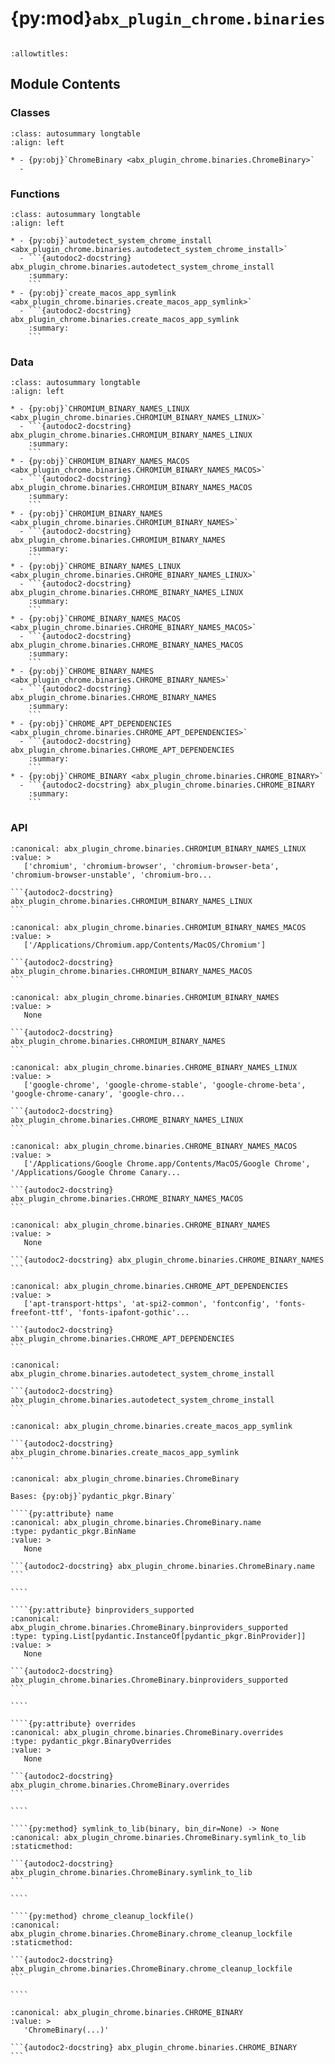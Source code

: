 # {py:mod}`abx_plugin_chrome.binaries`

```{py:module} abx_plugin_chrome.binaries
```

```{autodoc2-docstring} abx_plugin_chrome.binaries
:allowtitles:
```

## Module Contents

### Classes

````{list-table}
:class: autosummary longtable
:align: left

* - {py:obj}`ChromeBinary <abx_plugin_chrome.binaries.ChromeBinary>`
  -
````

### Functions

````{list-table}
:class: autosummary longtable
:align: left

* - {py:obj}`autodetect_system_chrome_install <abx_plugin_chrome.binaries.autodetect_system_chrome_install>`
  - ```{autodoc2-docstring} abx_plugin_chrome.binaries.autodetect_system_chrome_install
    :summary:
    ```
* - {py:obj}`create_macos_app_symlink <abx_plugin_chrome.binaries.create_macos_app_symlink>`
  - ```{autodoc2-docstring} abx_plugin_chrome.binaries.create_macos_app_symlink
    :summary:
    ```
````

### Data

````{list-table}
:class: autosummary longtable
:align: left

* - {py:obj}`CHROMIUM_BINARY_NAMES_LINUX <abx_plugin_chrome.binaries.CHROMIUM_BINARY_NAMES_LINUX>`
  - ```{autodoc2-docstring} abx_plugin_chrome.binaries.CHROMIUM_BINARY_NAMES_LINUX
    :summary:
    ```
* - {py:obj}`CHROMIUM_BINARY_NAMES_MACOS <abx_plugin_chrome.binaries.CHROMIUM_BINARY_NAMES_MACOS>`
  - ```{autodoc2-docstring} abx_plugin_chrome.binaries.CHROMIUM_BINARY_NAMES_MACOS
    :summary:
    ```
* - {py:obj}`CHROMIUM_BINARY_NAMES <abx_plugin_chrome.binaries.CHROMIUM_BINARY_NAMES>`
  - ```{autodoc2-docstring} abx_plugin_chrome.binaries.CHROMIUM_BINARY_NAMES
    :summary:
    ```
* - {py:obj}`CHROME_BINARY_NAMES_LINUX <abx_plugin_chrome.binaries.CHROME_BINARY_NAMES_LINUX>`
  - ```{autodoc2-docstring} abx_plugin_chrome.binaries.CHROME_BINARY_NAMES_LINUX
    :summary:
    ```
* - {py:obj}`CHROME_BINARY_NAMES_MACOS <abx_plugin_chrome.binaries.CHROME_BINARY_NAMES_MACOS>`
  - ```{autodoc2-docstring} abx_plugin_chrome.binaries.CHROME_BINARY_NAMES_MACOS
    :summary:
    ```
* - {py:obj}`CHROME_BINARY_NAMES <abx_plugin_chrome.binaries.CHROME_BINARY_NAMES>`
  - ```{autodoc2-docstring} abx_plugin_chrome.binaries.CHROME_BINARY_NAMES
    :summary:
    ```
* - {py:obj}`CHROME_APT_DEPENDENCIES <abx_plugin_chrome.binaries.CHROME_APT_DEPENDENCIES>`
  - ```{autodoc2-docstring} abx_plugin_chrome.binaries.CHROME_APT_DEPENDENCIES
    :summary:
    ```
* - {py:obj}`CHROME_BINARY <abx_plugin_chrome.binaries.CHROME_BINARY>`
  - ```{autodoc2-docstring} abx_plugin_chrome.binaries.CHROME_BINARY
    :summary:
    ```
````

### API

````{py:data} CHROMIUM_BINARY_NAMES_LINUX
:canonical: abx_plugin_chrome.binaries.CHROMIUM_BINARY_NAMES_LINUX
:value: >
   ['chromium', 'chromium-browser', 'chromium-browser-beta', 'chromium-browser-unstable', 'chromium-bro...

```{autodoc2-docstring} abx_plugin_chrome.binaries.CHROMIUM_BINARY_NAMES_LINUX
```

````

````{py:data} CHROMIUM_BINARY_NAMES_MACOS
:canonical: abx_plugin_chrome.binaries.CHROMIUM_BINARY_NAMES_MACOS
:value: >
   ['/Applications/Chromium.app/Contents/MacOS/Chromium']

```{autodoc2-docstring} abx_plugin_chrome.binaries.CHROMIUM_BINARY_NAMES_MACOS
```

````

````{py:data} CHROMIUM_BINARY_NAMES
:canonical: abx_plugin_chrome.binaries.CHROMIUM_BINARY_NAMES
:value: >
   None

```{autodoc2-docstring} abx_plugin_chrome.binaries.CHROMIUM_BINARY_NAMES
```

````

````{py:data} CHROME_BINARY_NAMES_LINUX
:canonical: abx_plugin_chrome.binaries.CHROME_BINARY_NAMES_LINUX
:value: >
   ['google-chrome', 'google-chrome-stable', 'google-chrome-beta', 'google-chrome-canary', 'google-chro...

```{autodoc2-docstring} abx_plugin_chrome.binaries.CHROME_BINARY_NAMES_LINUX
```

````

````{py:data} CHROME_BINARY_NAMES_MACOS
:canonical: abx_plugin_chrome.binaries.CHROME_BINARY_NAMES_MACOS
:value: >
   ['/Applications/Google Chrome.app/Contents/MacOS/Google Chrome', '/Applications/Google Chrome Canary...

```{autodoc2-docstring} abx_plugin_chrome.binaries.CHROME_BINARY_NAMES_MACOS
```

````

````{py:data} CHROME_BINARY_NAMES
:canonical: abx_plugin_chrome.binaries.CHROME_BINARY_NAMES
:value: >
   None

```{autodoc2-docstring} abx_plugin_chrome.binaries.CHROME_BINARY_NAMES
```

````

````{py:data} CHROME_APT_DEPENDENCIES
:canonical: abx_plugin_chrome.binaries.CHROME_APT_DEPENDENCIES
:value: >
   ['apt-transport-https', 'at-spi2-common', 'fontconfig', 'fonts-freefont-ttf', 'fonts-ipafont-gothic'...

```{autodoc2-docstring} abx_plugin_chrome.binaries.CHROME_APT_DEPENDENCIES
```

````

````{py:function} autodetect_system_chrome_install(PATH=None) -> typing.Optional[pathlib.Path]
:canonical: abx_plugin_chrome.binaries.autodetect_system_chrome_install

```{autodoc2-docstring} abx_plugin_chrome.binaries.autodetect_system_chrome_install
```
````

````{py:function} create_macos_app_symlink(target: pathlib.Path, shortcut: pathlib.Path)
:canonical: abx_plugin_chrome.binaries.create_macos_app_symlink

```{autodoc2-docstring} abx_plugin_chrome.binaries.create_macos_app_symlink
```
````

`````{py:class} ChromeBinary(/, **data: typing.Any)
:canonical: abx_plugin_chrome.binaries.ChromeBinary

Bases: {py:obj}`pydantic_pkgr.Binary`

````{py:attribute} name
:canonical: abx_plugin_chrome.binaries.ChromeBinary.name
:type: pydantic_pkgr.BinName
:value: >
   None

```{autodoc2-docstring} abx_plugin_chrome.binaries.ChromeBinary.name
```

````

````{py:attribute} binproviders_supported
:canonical: abx_plugin_chrome.binaries.ChromeBinary.binproviders_supported
:type: typing.List[pydantic.InstanceOf[pydantic_pkgr.BinProvider]]
:value: >
   None

```{autodoc2-docstring} abx_plugin_chrome.binaries.ChromeBinary.binproviders_supported
```

````

````{py:attribute} overrides
:canonical: abx_plugin_chrome.binaries.ChromeBinary.overrides
:type: pydantic_pkgr.BinaryOverrides
:value: >
   None

```{autodoc2-docstring} abx_plugin_chrome.binaries.ChromeBinary.overrides
```

````

````{py:method} symlink_to_lib(binary, bin_dir=None) -> None
:canonical: abx_plugin_chrome.binaries.ChromeBinary.symlink_to_lib
:staticmethod:

```{autodoc2-docstring} abx_plugin_chrome.binaries.ChromeBinary.symlink_to_lib
```

````

````{py:method} chrome_cleanup_lockfile()
:canonical: abx_plugin_chrome.binaries.ChromeBinary.chrome_cleanup_lockfile
:staticmethod:

```{autodoc2-docstring} abx_plugin_chrome.binaries.ChromeBinary.chrome_cleanup_lockfile
```

````

`````

````{py:data} CHROME_BINARY
:canonical: abx_plugin_chrome.binaries.CHROME_BINARY
:value: >
   'ChromeBinary(...)'

```{autodoc2-docstring} abx_plugin_chrome.binaries.CHROME_BINARY
```

````
